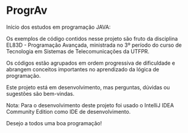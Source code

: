 # ProgrAv
Início dos estudos em programação JAVA:

Os exemplos de código contidos nesse projeto são fruto da disciplina EL83D - Programação Avançada, ministrada no 3º 
período do curso de Tecnologia em Sistemas de Telecomunicações da UTFPR.

Os códigos estão agrupados em ordem progressiva de dificuldade e abrangem conceitos importantes no aprendizado da lógica de programação.

Este projeto está em desenvolvimento, mas perguntas, dúvidas ou sugestões são bem-vindas.

Nota: Para o desenvolvimento deste projeto foi usado o IntelliJ IDEA Community Edition como IDE de desenvolvimento.

Desejo a todos uma boa programação!
